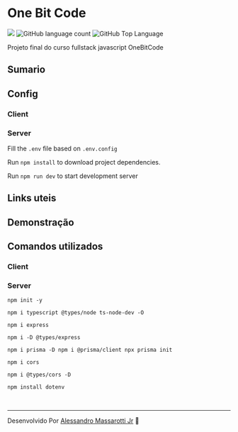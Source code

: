 # One Bit Code

<p>
  <img src="https://img.shields.io/badge/made%20by-Alessandro%20Massarotti%20Jr-e00000?style=flat-square">
  <img alt="GitHub language count" src="https://img.shields.io/github/languages/count/alessandro-massarotti-Jr/OneBitCode-EverNote?color=e00000&style=flat-square">
  <img alt="GitHub Top Language" src="https://img.shields.io/github/languages/top/alessandro-massarotti-Jr/OneBitCode-EverNote?color=e00000&style=flat-square">
</p>


Projeto final do curso fullstack javascript OneBitCode

## Sumario

## Config

### Client

### Server

Fill the `.env` file based on `.env.config`

Run `npm install` to download project dependencies.

Run `npm run dev` to start development server

## Links uteis

## Demonstração

## Comandos utilizados

### Client

### Server

`npm init -y`

`npm i typescript @types/node ts-node-dev -O`

`npm i express`

`npm i -D @types/express`

`npm i prisma -D npm i @prisma/client npx prisma init`

`npm i cors`

`npm i @types/cors -D`

`npm install dotenv`


<br>

---

Desenvolvido Por [Alessandro Massarotti Jr](https://github.com/alessandro-massarotti-jr) 🤖